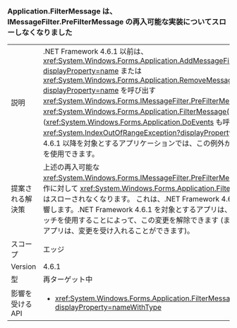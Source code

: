 ### <a name="applicationfiltermessage-no-longer-throws-for-re-entrant-implementations-of-imessagefilterprefiltermessage"></a>Application.FilterMessage は、IMessageFilter.PreFilterMessage の再入可能な実装についてスローしなくなりました

|   |   |
|---|---|
|説明|.NET Framework 4.6.1 以前は、<xref:System.Windows.Forms.Application.AddMessageFilter(System.Windows.Forms.IMessageFilter)?displayProperty=name> または <xref:System.Windows.Forms.Application.RemoveMessageFilter(System.Windows.Forms.IMessageFilter)?displayProperty=name> を呼び出す <xref:System.Windows.Forms.IMessageFilter.PreFilterMessage(System.Windows.Forms.Message@)> で <xref:System.Windows.Forms.Application.FilterMessage(System.Windows.Forms.Message@)> を呼び出す (<xref:System.Windows.Forms.Application.DoEvents> も呼び出される) と、<xref:System.IndexOutOfRangeException?displayProperty=name>が発生していました。.NET Framework 4.6.1 以降を対象とするアプリケーションでは、この例外がスローされなくなり、上述の再入可能フィルターを使用できます。|
|提案される解決策|上述の再入可能な <xref:System.Windows.Forms.IMessageFilter.PreFilterMessage(System.Windows.Forms.Message@)> の動作に対して <xref:System.Windows.Forms.Application.FilterMessage(System.Windows.Forms.Message@)> はスローされなくなります。 これは、.NET Framework 4.6.1 をターゲットとするアプリケーションにのみ影響します。.NET Framework 4.6.1 を対象とするアプリは、[DontSupportReentrantFilterMessage](~/docs/framework/migration-guide/mitigation-custom-imessagefilter-prefiltermessage-implementations.md#mitigation) 互換性スイッチを使用することによって、この変更を解除できます (または、以前の Framework をターゲットとしているアプリは、変更を受け入れることができます)。|
|スコープ|エッジ|
|Version|4.6.1|
|型|再ターゲット中|
|影響を受ける API|<ul><li><xref:System.Windows.Forms.Application.FilterMessage(System.Windows.Forms.Message@)?displayProperty=nameWithType></li></ul>|

